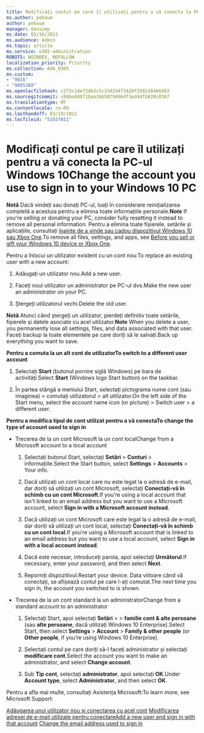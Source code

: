 ```yaml
---
title: Modificați contul pe care îl utilizați pentru a vă conecta la PC-ul Windows 10
ms.author: pebaum
author: pebaum
manager: dansimp
ms.date: 03/16/2021
ms.audience: Admin
ms.topic: article
ms.service: o365-administration
ROBOTS: NOINDEX, NOFOLLOW
localization_priority: Priority
ms.collection: Adm_O365
ms.custom:
- "9816"
- "9005388"
ms.openlocfilehash: c2f2c1de72db3c5c33d24473420f2581d8466d83
ms.sourcegitcommit: c08bed4071baa3bb5879496df3ed44fb828c8367
ms.translationtype: MT
ms.contentlocale: ro-RO
ms.lasthandoff: 03/19/2021
ms.locfileid: "51037011"
---
```

# <a name="change-the-account-you-use-to-sign-in-to-your-windows-10-pc"></a><span data-ttu-id="da841-102">Modificați contul pe care îl utilizați pentru a vă conecta la PC-ul Windows 10</span><span class="sxs-lookup"><span data-stu-id="da841-102">Change the account you use to sign in to your Windows 10 PC</span></span>

<span data-ttu-id="da841-103">**Notă** Dacă vindeți sau donați PC-ul, luați în considerare reinițializarea completă a acestuia pentru a elimina toate informațiile personale.</span><span class="sxs-lookup"><span data-stu-id="da841-103">**Note** If you're selling or donating your PC, consider fully resetting it instead to remove all personal information.</span></span> <span data-ttu-id="da841-104">Pentru a elimina toate fișierele, setările și aplicațiile, consultați [înainte de a vinde sau cadou dispozitivul Windows 10 sau Xbox One](https://support.microsoft.com/help/10547/microsoft-account-selling-gifting-windows-10-device-xbox-one).</span><span class="sxs-lookup"><span data-stu-id="da841-104">To remove all files, settings, and apps, see [Before you sell or gift your Windows 10 device or Xbox One](https://support.microsoft.com/help/10547/microsoft-account-selling-gifting-windows-10-device-xbox-one).</span></span>

<span data-ttu-id="da841-105">Pentru a înlocui un utilizator existent cu un cont nou:</span><span class="sxs-lookup"><span data-stu-id="da841-105">To replace an existing user with a new account:</span></span>

1. <span data-ttu-id="da841-106">Adăugați un utilizator nou.</span><span class="sxs-lookup"><span data-stu-id="da841-106">Add a new user.</span></span>

1. <span data-ttu-id="da841-107">Faceți noul utilizator un administrator pe PC-ul dvs.</span><span class="sxs-lookup"><span data-stu-id="da841-107">Make the new user an administrator on your PC.</span></span>

1. <span data-ttu-id="da841-108">Ștergeți utilizatorul vechi.</span><span class="sxs-lookup"><span data-stu-id="da841-108">Delete the old user.</span></span>

<span data-ttu-id="da841-109">**Notă** Atunci când ștergeți un utilizator, pierdeți definitiv toate setările, fișierele și datele asociate cu acel utilizator.</span><span class="sxs-lookup"><span data-stu-id="da841-109">**Note** When you delete a user, you permanently lose all settings, files, and data associated with that user.</span></span> <span data-ttu-id="da841-110">Faceți backup la toate elementele pe care doriți să le salvați.</span><span class="sxs-lookup"><span data-stu-id="da841-110">Back up everything you want to save.</span></span>

<span data-ttu-id="da841-111">**Pentru a comuta la un alt cont de utilizator**</span><span class="sxs-lookup"><span data-stu-id="da841-111">**To switch to a different user account**</span></span>

1. <span data-ttu-id="da841-112">Selectați **Start** (butonul pornire siglă Windows) pe bara de activități.</span><span class="sxs-lookup"><span data-stu-id="da841-112">Select **Start** (Windows logo Start button) on the taskbar.</span></span> 

1. <span data-ttu-id="da841-113">În partea stângă a meniului Start, selectați pictograma nume cont (sau imaginea) > comutați utilizatorul > alt utilizator.</span><span class="sxs-lookup"><span data-stu-id="da841-113">On the left side of the Start menu, select the account name icon (or picture) > Switch user > a different user.</span></span>

<span data-ttu-id="da841-114">**Pentru a modifica tipul de cont utilizat pentru a vă conecta**</span><span class="sxs-lookup"><span data-stu-id="da841-114">**To change the type of account used to sign in**</span></span>

- <span data-ttu-id="da841-115">Trecerea de la un cont Microsoft la un cont local</span><span class="sxs-lookup"><span data-stu-id="da841-115">Change from a Microsoft account to a local account</span></span>

    1. <span data-ttu-id="da841-116">Selectați butonul Start, selectați **Setări**  >  **Conturi** > informațiile.</span><span class="sxs-lookup"><span data-stu-id="da841-116">Select the Start button, select **Settings** > **Accounts** > Your info.</span></span>

    1. <span data-ttu-id="da841-117">Dacă utilizați un cont local care nu este legat la o adresă de e-mail, dar doriți să utilizați un cont Microsoft, selectați **Conectați-vă în schimb cu un cont Microsoft**.</span><span class="sxs-lookup"><span data-stu-id="da841-117">If you’re using a local account that isn't linked to an email address but you want to use a Microsoft account, select **Sign in with a Microsoft account instead**.</span></span>

    1. <span data-ttu-id="da841-118">Dacă utilizați un cont Microsoft care este legat la o adresă de e-mail, dar doriți să utilizați un cont local, selectați **Conectați-vă în schimb cu un cont local**.</span><span class="sxs-lookup"><span data-stu-id="da841-118">If you’re using a Microsoft account that is linked to an email address but you want to use a local account, select **Sign in with a local account instead**.</span></span>

    1. <span data-ttu-id="da841-119">Dacă este necesar, introduceți parola, apoi selectați **Următorul**.</span><span class="sxs-lookup"><span data-stu-id="da841-119">If necessary, enter your password, and then select **Next**.</span></span>

    1. <span data-ttu-id="da841-120">Reporniți dispozitivul.</span><span class="sxs-lookup"><span data-stu-id="da841-120">Restart your device.</span></span> <span data-ttu-id="da841-121">Data viitoare când vă conectați, se afișează contul pe care l-ați comutat.</span><span class="sxs-lookup"><span data-stu-id="da841-121">The next time you sign in, the account you switched to is shown.</span></span>

- <span data-ttu-id="da841-122">Trecerea de la un cont standard la un administrator</span><span class="sxs-lookup"><span data-stu-id="da841-122">Change from a standard account to an administrator</span></span>

    1. <span data-ttu-id="da841-123">Selectați Start, apoi selectați **Setări**  >    >  **familie cont & alte persoane** (sau **alte persoane**, dacă utilizați Windows 10 Enterprise).</span><span class="sxs-lookup"><span data-stu-id="da841-123">Select Start, then select **Settings** > **Account** > **Family & other people** (or **Other people**, if you’re using Windows 10 Enterprise).</span></span>

    1. <span data-ttu-id="da841-124">Selectați contul pe care doriți să-l faceți administrator și selectați **modificare cont**.</span><span class="sxs-lookup"><span data-stu-id="da841-124">Select the account you want to make an administrator, and select **Change account**.</span></span>

    1. <span data-ttu-id="da841-125">Sub **Tip cont**, selectați **administrator**, apoi selectați **OK**.</span><span class="sxs-lookup"><span data-stu-id="da841-125">Under **Account type**, select **Administrator**, and then select **OK**.</span></span>

<span data-ttu-id="da841-126">Pentru a afla mai multe, consultați Asistența Microsoft:</span><span class="sxs-lookup"><span data-stu-id="da841-126">To learn more, see Microsoft Support:</span></span>

<span data-ttu-id="da841-127">[Adăugarea unui utilizator nou și conectarea cu acel cont](https://support.microsoft.com/windows/add-or-remove-accounts-on-your-pc-104dc19f-6430-4b49-6a2b-e4dbd1dcdf32) 
 [Modificarea adresei de e-mail utilizate pentru conectare](https://support.microsoft.com/account-billing/change-the-email-address-or-phone-number-for-your-microsoft-account-761a662d-8032-88f4-03f3-c9ba8ba0e00b)</span><span class="sxs-lookup"><span data-stu-id="da841-127">[Add a new user and sign in with that account](https://support.microsoft.com/windows/add-or-remove-accounts-on-your-pc-104dc19f-6430-4b49-6a2b-e4dbd1dcdf32)
[Change the email address used to sign in](https://support.microsoft.com/account-billing/change-the-email-address-or-phone-number-for-your-microsoft-account-761a662d-8032-88f4-03f3-c9ba8ba0e00b)</span></span>
